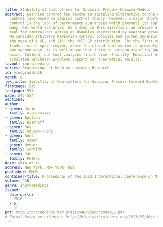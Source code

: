 ```yaml
---
title: Stability of Controllers for Gaussian Process Forward Models
abstract: Learning control has become an appealing alternative to the derivation of
  control laws based on classic control theory. However, a major shortcoming of learning
  control is the lack of performance guarantees which prevents its application in
  many real-world scenarios. As a step in this direction, we provide a stability analysis
  tool for controllers acting on dynamics represented by Gaussian processes (GPs).
  We consider arbitrary Markovian control policies and system dynamics given as (i)
  the mean of a GP, and (ii) the full GP distribution. For the first case, our tool
  finds a state space region, where the closed-loop system is provably stable. In
  the second case, it is well known that infinite horizon stability guarantees cannot
  exist. Instead, our tool analyzes finite time stability. Empirical evaluations on
  simulated benchmark problems support our theoretical results.
layout: inproceedings
series: Proceedings of Machine Learning Research
id: vinogradska16
month: 0
tex_title: Stability of Controllers for Gaussian Process Forward Models
firstpage: 545
lastpage: 554
page: 545-554
sections: 
author:
- given: Julia
  family: Vinogradska
- given: Bastian
  family: Bischoff
- given: Duy
  family: Nguyen-Tuong
- given: Anne
  family: Romer
- given: Henner
  family: Schmidt
- given: Jan
  family: Peters
date: 2016-06-11
address: New York, New York, USA
publisher: PMLR
container-title: Proceedings of The 33rd International Conference on Machine Learning
volume: '48'
genre: inproceedings
issued:
  date-parts:
  - 2016
  - 6
  - 11
pdf: http://proceedings.mlr.press/v48/vinogradska16.pdf
# Format based on citeproc: http://blog.martinfenner.org/2013/07/30/citeproc-yaml-for-bibliographies/
---
```

